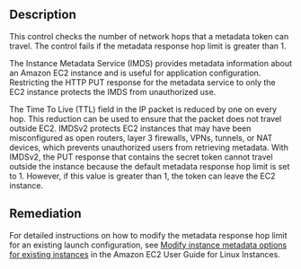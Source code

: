 ## Description

This control checks the number of network hops that a metadata token can travel. The control fails if the metadata response hop limit is greater than 1.

The Instance Metadata Service (IMDS) provides metadata information about an Amazon EC2 instance and is useful for application configuration. Restricting the HTTP PUT response for the metadata service to only the EC2 instance protects the IMDS from unauthorized use.

The Time To Live (TTL) field in the IP packet is reduced by one on every hop. This reduction can be used to ensure that the packet does not travel outside EC2. IMDSv2 protects EC2 instances that may have been misconfigured as open routers, layer 3 firewalls, VPNs, tunnels, or NAT devices, which prevents unauthorized users from retrieving metadata. With IMDSv2, the PUT response that contains the secret token cannot travel outside the instance because the default metadata response hop limit is set to 1. However, if this value is greater than 1, the token can leave the EC2 instance.

## Remediation

For detailed instructions on how to modify the metadata response hop limit for an existing launch configuration, see [Modify instance metadata options for existing instances](https://docs.aws.amazon.com/AWSEC2/latest/UserGuide/configuring-instance-metadata-options.html#configuring-IMDS-existing-instances) in the Amazon EC2 User Guide for Linux Instances.